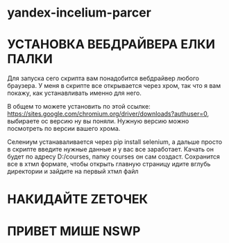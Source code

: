 # yandex-incelium-parcer
# УСТАНОВКА ВЕБДРАЙВЕРА ЕЛКИ ПАЛКИ   

Для запуска сего скрипта вам понадобится вебдрайвер любого браузера. У меня в скрипте все открывается через хром, так что я вам покажу, как устанавливать именно для него.

В общем то можете установить по этой ссылке: https://sites.google.com/chromium.org/driver/downloads?authuser=0, выбираете ос версию ну вы поняли. Нужную версию можно посмотреть по версии вашего хрома. 

Селениум устанаваливается через pip install selenium, а дальше просто в скрипте введите нужные данные и у вас все заработает. Качать он будет по адресу D:/courses, папку courses он сам создаст. Сохранится все в хтмл формате, чтобы открыть главную страницу идите вглубь директории и зайдите на первый хтмл файл





# НАКИДАЙТЕ ZЕТОЧЕК
# ПРИВЕТ МИШЕ NSWP
